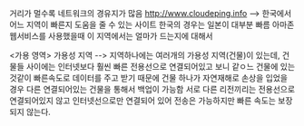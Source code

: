 거리가 멀수록 네트워크의 경유지가 많음
http://www.cloudeping.info --> 한국에서 어느 지역이 빠른지 도움을 줄 수 있는 사이트
한국의 경우는 일본이 대부분 빠름
아마존 웹서비스를 사용했을때 이 지역에서는 얼마가 드는지에 대해서 

<가용 영역>
가용성 지역 --> 지역하나에는 여러개의 가용성 지역(건물)이 있는데, 건물들 사이에는 인터넷보다 훨씬 빠른 전용선으로 연결되어있고 보니 같ㅇ느 건물에 있는 것같이 빠른속도로 데이터를 주고 받기 때문에 건물 하나가 자연재해로 손상을 입었을 경우 다른 연결되어있는 건물을 통해서 백업이 가능함
서로 다른 리전끼리는 전용선으로 연결되어있지 않고 인터넷선으로만 연결되어 있어 전송은 가능하지만 빠른 속도는 보장되지 않는다. 
